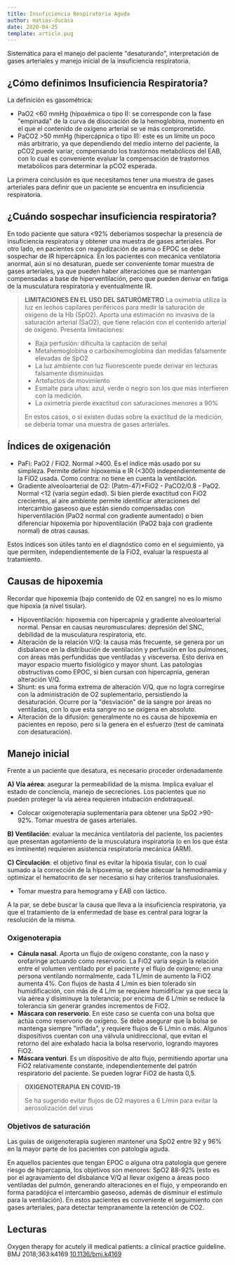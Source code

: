 ```yaml
---
title: Insuficiencia Respiratoria Aguda
author: matias-ducasa
date: 2020-04-25
template: article.pug
---
```


Sistemática para el manejo del paciente "desaturando", interpretación de gases arteriales y manejo inicial de la insuficiencia respiratoria.

<span class="more"></span>

## ¿Cómo definimos Insuficiencia Respiratoria?

La definición es gasométrica:

- PaO2 <60 mmHg (hipoxémica o tipo I): se corresponde con la fase "empinada" de la curva de disociación de la hemoglobina, momento en el que el contenido de oxígeno arterial se ve más comprometido.
- PaCO2 >50 mmHg (hipercápnica o tipo II): este es un límite un poco más arbitrario, ya que dependiendo del medio interno del paciente, la pCO2 puede variar, compensando los trastornos metabólicos del EAB, con lo cual es conveniente evaluar la compensación de trastornos metabólicos para determinar la pCO2 esperada. 

La primera conclusión es que necesitamos tener una muestra de gases arteriales para definir que un paciente se encuentra en insuficiencia respiratoria.

## ¿Cuándo sospechar insuficiencia respiratoria?

En todo paciente que satura <92% deberíamos sospechar la presencia de insuficiencia respiratoria y obtener una muestra de gases arteriales. Por otro lado, en pacientes con reagudización de asma o EPOC se debe sospechar de IR hipercápnica. En los pacientes con mecánica ventilatoria anormal, aún si no desaturan, puede ser conveniente tomar muestra de gases arteriales, ya que pueden haber alteraciones que se mantengan compensadas a base de hiperventilación, pero que pueden derivar en fatiga de la musculatura respiratoria y eventualmente IR.

> **LIMITACIONES EN EL USO DEL SATURÓMETRO**
> La oximetría utiliza la luz en lechos capilares periféricos para medir la saturación de oxígeno de la Hb (SpO2). Aporta una estimación no invasiva de la saturación arterial (SaO2), que tiene relación con el contenido arterial de oxígeno. Presenta limitaciones:
>
> - Baja perfusión: dificulta la captación de señal
> - Metahemoglobina o carboxihemoglobina dan medidas falsamente elevadas de SpO2
> - La luz ambiente con luz fluorescente puede derivar en lecturas falsamente disminuidas
> - Artefactos de movimiento
> - Esmalte para uñas: azul, verde o negro son los que más interfieren con la medición.
> - La oximetría pierde exactitud con saturaciones menores a 90%
> 
> En estos casos, o si existen dudas sobre la exactitud de la medición, se debería tomar una muestra de gases arteriales.

## Índices de oxigenación

- PaFi: PaO2 / FiO2. Normal >400. Es el índice más usado por su simpleza. Permite definir hipoxemia e IR (<300) independientemente de la FiO2 usada. Como contra: no tiene en cuenta la ventilación.
- Gradiente alveoloarterial de O2: (Patm-47)*FiO2 - PaCO2/0.8 - PaO2. Normal <12 (varía según edad). Si bien pierde exactitud con FiO2 crecientes, al aire ambiente permite identificar alteraciones del intercambio gaseoso que están siendo compensadas con hiperventilación (PaO2 normal con gradiente aumentado) o bien diferenciar hipoxemia por hipoventilación (PaO2 baja con gradiente normal) de otras causas.

Estos índices son útiles tanto en el diagnóstico como en el seguimiento, ya que permiten, independientemente de la FiO2, evaluar la respuesta al tratamiento.

## Causas de hipoxemia

Recordar que hipoxemia (bajo contenido de O2 en sangre) no es lo mismo que hipoxia (a nivel tisular).

- Hipoventilación: hipoxemia con hipercapnia y gradiente alveoloarterial normal. Pensar en causas neuromusculares: depresión del SNC, debilidad de la musculatura respiratoria, etc. 
- Alteración de la relación V/Q: la causa más frecuente, se genera por un disbalance en la distribución de ventilación y perfusión en los pulmones, con áreas más perfundidas que ventiladas y visceversa. Esto deriva en mayor espacio muerto fisiológico y mayor shunt. Las patologías obstructivas como EPOC, si bien cursan con hipercapnia, generan alteración V/Q.
- Shunt: es una forma extrema de alteración V/Q, que no logra corregirse con la administración de O2 suplementario, persistiendo la desaturación. Ocurre por la "desviación" de la sangre por áreas no ventiladas, con lo que esta sangre no se oxigena en absoluto.
- Alteración de la difusión: generalmente no es causa de hipoxemia en pacientes en reposo, pero si la genera en el esfuerzo (test de caminata con desaturación). 

## Manejo inicial

Frente a un paciente que desatura, es necesario proceder ordenadamente

**A) Vía aérea**: asegurar la permeabilidad de la misma. Implica evaluar el estado de conciencia, manejo de secreciones. Los pacientes que no pueden proteger la vía aérea requieren intubación endotraqueal.

- Colocar oxigenoterapia suplementaria para obtener una SpO2 >90-92%. Tomar muestra de gases arteriales.

**B) Ventilación**: evaluar la mecánica ventilatoria del paciente, los pacientes que presentan agotamiento de la musculatura inspiratoria (o en los que ésta es inminente) requieren asistencia respiratoria mecánica (ARM). 

**C) Circulación**: el objetivo final es evitar la hipoxia tisular, con lo cual sumado a la corrección de la hipoxemia, se debe adecuar la hemodinamia y optimizar el hematocrito de ser necesario si hay criterios transfusionales. 

- Tomar muestra para hemograma y EAB con láctico. 

A la par, se debe buscar la causa que lleva a la insuficiencia respiratoria, ya que el tratamiento de la enfermedad de base es central para lograr la resolución de la misma. 

### Oxigenoterapia

- **Cánula nasal**. Aporta un flujo de oxígeno constante, con la naso y orofaringe actuando como reservorio. La FiO2 varía según la relación entre el volumen ventilado por el paciente y el flujo de oxígeno; en una persona ventilando normalmente, cada 1 L/min de aumento la FiO2 aumenta 4%. Con flujos de hasta 4 L/min es bien tolerado sin humidificación, con más de 4 L/m se requiere humidificar ya que seca la vía aérea y disiminuye la tolerancia; por encima de 6 L/min se reduce la tolerancia sin generar grandes incrementos de FiO2.
- **Máscara con reservorio**. En este caso se cuenta con una bolsa que actúa como reservorio de oxígeno. Se debe asegurar que la bolsa se mantenga siempre "inflada", y requiere flujos de 6 L/min o más. Algunos dispositivos cuentan con una válvula unidireccional, que evitan el retorno del aire exhalado hacia la bolsa reservorio, logrando mayores FiO2.
- **Máscara venturi**. Es un dispositivo de alto flujo, permitiendo aportar una FiO2 relativamente constante, independientemente del patrón respiratorio del paciente. Se pueden lograr FiO2 de hasta 0,5. 

> **OXIGENOTERAPIA EN COVID-19**
>
> Se ha sugerido evitar flujos de O2 mayores a 6 L/min para evitar la aerosolización del virus

### Objetivos de saturación

Las guías de oxigenoterapia sugieren mantener una SpO2 entre 92 y 96% en la mayor parte de los pacientes con patología aguda.

En aquellos pacientes que tengan EPOC o alguna otra patología que genere riesgo de hipercapnia, los objetivos son menores: SpO2 88-92% (esto es por el agravamiento del disbalance V/Q al llevar oxígeno a áreas poco ventiladas del pulmón, generando alteraciones en el flujo, y empeorando en forma paradójica el intercambio gaseoso, además de disminuir el estímulo para la ventilación). En estos pacientes es conveniente el seguimiento con gases arteriales, para detectar tempranamente la retención de CO2.

## Lecturas

Oxygen therapy for acutely ill medical patients: a clinical practice guideline. BMJ 2018;363:k4169 [10.1136/bmj.k4169](https://doi.org/10.1136/bmj.k4169)
